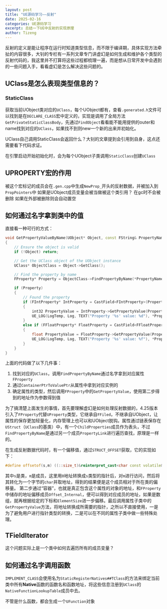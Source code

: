 ```yaml
---
layout: post
title: "UE源码学习——反射"
date: 2025-02-16
categories: UE源码学习
excerpt: 总结一下UE中反射的实现原理
author: Tizeng
---
```


反射的定义是能让程序在运行时知道类型信息，而不限于编译期，具体实现方法牵扯的内容很多，大钊的专栏有一系列文章专门讲虚幻是如何生成和维护各个类型的反射代码的，我这里并不打算将这些过程都梳理一遍，而是想从日常开发中会遇到的一些问题入手，看看虚幻是怎么解决这些问题的。

## UClass是怎么表现类型信息的？

### StaticClass

获取当前UObject类对应的`UClass`，每个UObject都有，查看`.generated.h`文件可以找到是在`DECLARE_CLASS`宏中定义的，实现是调用了全局方法`GetPrivateStaticClassBody`，先通过`FindObject`看看能不能用提供的outer和name找到对应的`UClass`，如果找不到则new一个新的出来并初始化。

UClass自己调用StaticClass会返回什么？大钊的文章提到会引用到自身，这点还需要看下代码求证。

在引擎启动开始初始化时，会为每个UObject子类调用`StaticClass`创建`UClass`

## UPROPERTY宏的作用

被这个宏标记的成员会在`.gen.cpp`中生成`NewProp_`开头的反射数据，并被加入到`PropPointers`中
如果是UObject成员变量会被当做被这个类引用？
在gc时不会被删除
如果在外部被删除则会自动置空

## 如何通过名字拿到类中的值

直接看一种可行的方式：

```c++
void GetPropertyValueByName(UObject* Object, const FString& PropertyName)
{
    // Ensure the object is valid
    if (!Object) return;

    // Get the UClass object of the UObject instance
    UClass* ObjectClass = Object->GetClass();

    // Find the property by name
    FProperty* Property = ObjectClass->FindPropertyByName(*PropertyName);

    if (Property)
    {
        // Found the property
        if (FIntProperty* IntProperty = CastField<FIntProperty>(Property))
        {
            int32 PropertyValue = IntProperty->GetPropertyValue(Property->ContainerPtrToValuePtr<void>(Object));
            UE_LOG(LogTemp, Log, TEXT("Property '%s' value: %d"), *PropertyName, PropertyValue);
        }
        else if (FFloatProperty* FloatProperty = CastField<FFloatProperty>(Property))
        {
            float PropertyValue = FloatProperty->GetPropertyValue(Property->ContainerPtrToValuePtr<void>(Object));
            UE_LOG(LogTemp, Log, TEXT("Property '%s' value: %f"), *PropertyName, PropertyValue);
        }
    }
}
```

上面的代码做了以下几件事：
1. 找到对应的`UClass`，调用`FindPropertyByName`通过名字拿到对应属性`FProperty`
2. 通过`ContainerPtrToValuePtr`从属性中拿到对应实例的
3. 确定属性的类型，然后调用`FProperty`中的`GetPropertyValue`，使用第二步得到的地址作为参数得到值

为了搞清楚上面发生的事情，首先要理解虚幻是如何处理反射数据的，4.25版本引入了`FProperty`代替`UProperty`类型，它继承自`FFiled`，不继承自UObject，让属性的保存更加轻量化，内存管理上也可以和UObject脱钩。属性通过链表保存在`UStruct`（`UClass`的基类）中，有一个`ChildProperties`成员作为表头，不过`FindPropertyByName`是通过另一个成员`PropertyLink`进行遍历查找，原理是一样的。

在生成反射数据代码时，有一个偏移值，通过`STRUCT_OFFSET`获取，它的实现如下：

```c++
#define offsetof(s,m) ((::size_t)&reinterpret_cast<char const volatile&>((((s*)0)->m)))
```

其中`s`是类，`m`是成员，这里用`0`地址转换成`s`类型的指针后，对`m`进行访问，然后将其转化为一个字节的`char`并取地址，得到的结果便是这个成员相对于所在类的偏移量。
第二步通过“容器”，也就是真正包含这个属性的对象的地址，和`FProperty`中储存的地址偏移成员`Offset_Internal`，便可以得到对应成员的地址，如果是数组，就再根据给定的下标和`ElementSize`进一步偏移。最后调用属性子类中的`GetPropertyValue`方法，将地址转换成所需要的指针，之所以不直接使用，一是为了避免用户进行指针类型的转换，二是可以在不同的属性子类中做一些特殊处理。

## TFieldIterator

这个问题实际上是一个类中如何去遍历所有的成员变量？

## 如何通过名字调用函数

`IMPLEMENT_CLASS`会使用名为`StaticRegisterNatives##TClass`的方法来绑定当前类中所有**Native**函数的函数名和函数地址，将这些信息注册到`UClass`的`NativeFunctionLookupTable`成员中去。

不管是什么函数，都会生成一个`UFunction`对象
